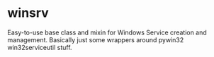 # winsrv

Easy-to-use base class and mixin for Windows Service creation and management.
Basically just some wrappers around pywin32 win32serviceutil stuff.
